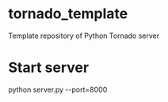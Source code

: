 # tornado_template
Template repository of Python Tornado server


# Start server
python server.py --port=8000